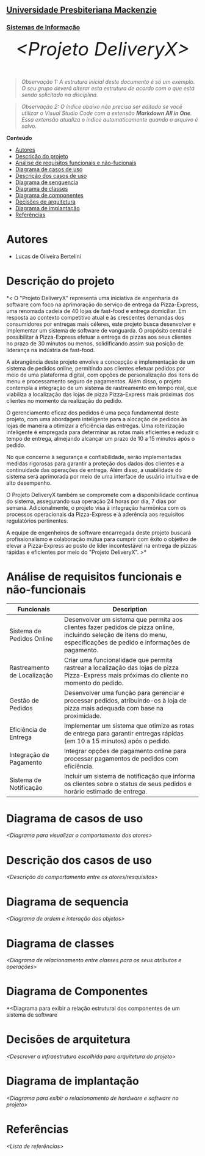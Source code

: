 <h2><a href= "https://www.mackenzie.br">Universidade Presbiteriana Mackenzie</a></h2>
<h3><a href= "https://www.mackenzie.br/graduacao/sao-paulo-higienopolis/sistemas-de-informacao">Sistemas de Informação</a></h3>


<font size="+12"><center>
*&lt;Projeto DeliveryX&gt;*
</center></font>

>*Observação 1: A estrutura inicial deste documento é só um exemplo. O seu grupo deverá alterar esta estrutura de acordo com o que está sendo solicitado na disciplina.*

>*Observação 2: O índice abaixo não precisa ser editado se você utilizar o Visual Studio Code com a extensão **Markdown All in One**. Essa extensão atualiza o índice automaticamente quando o arquivo é salvo.*

**Conteúdo**

- [Autores](#nome-alunos)
- [Descrição do projeto](#introdução-do-projeto)
- [Análise de requisitos funcionais e não-fucionais](#descrição-dos-requisitos)
- [Diagrama de casos de uso](#diagrama-de-comportamento-atores)
- [Descrição dos casos de uso](#descrição-das-funcões)
- [Diagrama de senquencia](#diagrama-de-ordem-interações)
- [Diagrama de classes](#diagrama-orientado-objetos)
- [Diagrama de componentes](#diagrama-estrutura-componente)
- [Decisões de arquitetura](#decisões-de-arquitetura)
- [Diagrama de implantação](#diagrama-de-hardware-software)
- [Referências](#referências)


# Autores

* Lucas de Oliveira Bertelini


# Descrição do projeto


*&lt;
O "Projeto DeliveryX" representa uma iniciativa de engenharia de software com foco na aprimoração do serviço de entrega da Pizza-Express, uma renomada cadeia de 40 lojas de fast-food e entrega domiciliar. Em resposta ao contexto competitivo atual e às crescentes demandas dos consumidores por entregas mais céleres, este projeto busca desenvolver e implementar um sistema de software de vanguarda. O propósito central é possibilitar à Pizza-Express efetuar a entrega de pizzas aos seus clientes no prazo de 30 minutos ou menos, solidificando assim sua posição de liderança na indústria de fast-food.

A abrangência deste projeto envolve a concepção e implementação de um sistema de pedidos online, permitindo aos clientes efetuar pedidos por meio de uma plataforma digital, com opções de personalização dos itens do menu e processamento seguro de pagamentos. Além disso, o projeto contempla a integração de um sistema de rastreamento em tempo real, que viabiliza a localização das lojas de pizza Pizza-Express mais próximas dos clientes no momento da realização do pedido.

O gerenciamento eficaz dos pedidos é uma peça fundamental deste projeto, com uma abordagem inteligente para a alocação de pedidos às lojas de maneira a otimizar a eficiência das entregas. Uma roteirização inteligente é empregada para determinar as rotas mais eficientes e reduzir o tempo de entrega, almejando alcançar um prazo de 10 a 15 minutos após o pedido.

No que concerne à segurança e confiabilidade, serão implementadas medidas rigorosas para garantir a proteção dos dados dos clientes e a continuidade das operações de entrega. Além disso, a usabilidade do sistema será aprimorada por meio de uma interface de usuário intuitiva e de alto desempenho.

O Projeto DeliveryX também se compromete com a disponibilidade contínua do sistema, assegurando sua operação 24 horas por dia, 7 dias por semana. Adicionalmente, o projeto visa à integração harmônica com os processos operacionais da Pizza-Express e à aderência aos requisitos regulatórios pertinentes.

A equipe de engenheiros de software encarregada deste projeto buscará profissionalismo e colaboração mútua para cumprir com êxito o objetivo de elevar a Pizza-Express ao posto de líder incontestável na entrega de pizzas rápidas e eficientes por meio do "Projeto DeliveryX".
&gt;*

# Análise de requisitos funcionais e não-funcionais

| Funcionais | Description |
| --- | --- |
| Sistema de Pedidos Online | Desenvolver um sistema que permita aos clientes fazer pedidos de pizza online, incluindo seleção de itens do menu, especificações de pedido e informações de pagamento. |
| Rastreamento de Localização | Criar uma funcionalidade que permita rastrear a localização das lojas de pizza Pizza-Express mais próximas do cliente no momento do pedido. |
| Gestão de Pedidos | Desenvolver uma função para gerenciar e processar pedidos, atribuindo-os à loja de pizza mais adequada com base na proximidade. |
| Eficiência de Entrega | Implementar um sistema que otimize as rotas de entrega para garantir entregas rápidas (em 10 a 15 minutos) após o pedido. |
| Integração de Pagamento | Integrar opções de pagamento online para processar pagamentos de pedidos com eficiência. |
| Sistema de Notificação | Incluir um sistema de notificação que informa os clientes sobre o status de seus pedidos e horário estimado de entrega. |

# Diagrama de casos de uso

*&lt;Diagrama para visualizar o comportamento dos atores&gt;*

# Descrição dos casos de uso

*&lt;Descrição do comportamento entre os atores/resquisitos&gt;*

# Diagrama de sequencia

*&lt;Diagrama de ordem e interação dos objetos&gt;*

# Diagrama de classes

*&lt;Diagrama de relacionamento entre classes para os seus atributos e operações&gt;*

# Diagrama de Componentes

*&lt;Diagrama para exibir a relação estrutural dos componentes de um sistema de software

# Decisões de arquitetura

*&lt;Descrever a infraestrutura escolhida para arquitetura do projeto&gt;*

# Diagrama de implantação

*&lt;Diagrama para exibir o relacionamento de hardware e software no projeto&gt;*

# Referências

*&lt;Lista de referências&gt;*
